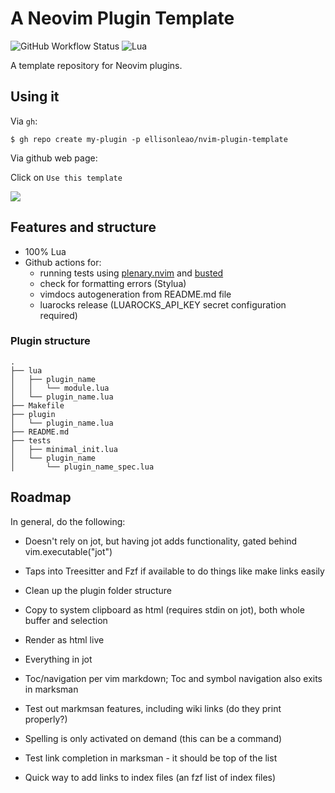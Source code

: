 # A Neovim Plugin Template

![GitHub Workflow Status](https://img.shields.io/github/actions/workflow/status/ellisonleao/nvim-plugin-template/lint-test.yml?branch=main&style=for-the-badge)
![Lua](https://img.shields.io/badge/Made%20with%20Lua-blueviolet.svg?style=for-the-badge&logo=lua)

A template repository for Neovim plugins.

## Using it

Via `gh`:

```
$ gh repo create my-plugin -p ellisonleao/nvim-plugin-template
```

Via github web page:

Click on `Use this template`

![](https://docs.github.com/assets/cb-36544/images/help/repository/use-this-template-button.png)

## Features and structure

- 100% Lua
- Github actions for:
  - running tests using [plenary.nvim](https://github.com/nvim-lua/plenary.nvim) and [busted](https://olivinelabs.com/busted/)
  - check for formatting errors (Stylua)
  - vimdocs autogeneration from README.md file
  - luarocks release (LUAROCKS_API_KEY secret configuration required)

### Plugin structure

```
.
├── lua
│   ├── plugin_name
│   │   └── module.lua
│   └── plugin_name.lua
├── Makefile
├── plugin
│   └── plugin_name.lua
├── README.md
├── tests
│   ├── minimal_init.lua
│   └── plugin_name
│       └── plugin_name_spec.lua
```

## Roadmap

In general, do the following:

- Doesn't rely on jot, but having jot adds functionality, gated behind vim.executable("jot")
- Taps into Treesitter and Fzf if available to do things like make links easily

- Clean up the plugin folder structure
- Copy to system clipboard as html (requires stdin on jot), both whole buffer and selection
- Render as html live
- Everything in jot
- Toc/navigation per vim markdown; Toc and symbol navigation also exits in marksman
- Test out markmsan features, including wiki links (do they print properly?)
- Spelling is only activated on demand (this can be a command)
- Test link completion in marksman - it should be top of the list
- Quick way to add links to index files (an fzf list of index files)
